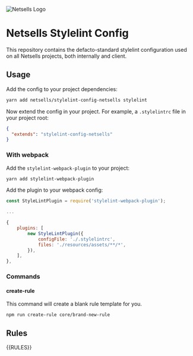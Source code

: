 ![Netsells Logo](https://www.dropbox.com/s/4jmsg7xvcfnyfbk/logo_name_300.png?raw=1)

# Netsells Stylelint Config

This repository contains the defacto-standard stylelint configuration used on all Netsells projects, both internally and client.

## Usage

Add the config to your project dependencies:

```bash
yarn add netsells/stylelint-config-netsells stylelint
```

Now extend the config in your project. For example, a `.stylelintrc` file in your project root:

```json
{
  "extends": "stylelint-config-netsells"
}
```

### With webpack

Add the `stylelint-webpack-plugin` to your project:

```bash
yarn add stylelint-webpack-plugin
```

Add the plugin to your webpack config:

```js
const StyleLintPlugin = require('stylelint-webpack-plugin');

...

{
    plugins: [
        new StyleLintPlugin({
            configFile: './.stylelintrc',
            files: './resources/assets/**/*',
        }),
    ],
},
```

### Commands

#### create-rule

This command will create a blank rule template for you.

```
npm run create-rule core/brand-new-rule
```

## Rules

{{RULES}}
